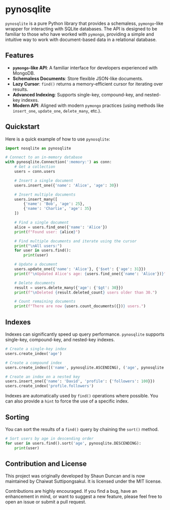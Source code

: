 # pynosqlite

`pynosqlite` is a pure Python library that provides a schemaless, `pymongo`-like wrapper for interacting with SQLite databases. The API is designed to be familiar to those who have worked with `pymongo`, providing a simple and intuitive way to work with document-based data in a relational database.

## Features

- **`pymongo`-like API**: A familiar interface for developers experienced with MongoDB.
- **Schemaless Documents**: Store flexible JSON-like documents.
- **Lazy Cursor**: `find()` returns a memory-efficient cursor for iterating over results.
- **Advanced Indexing**: Supports single-key, compound-key, and nested-key indexes.
- **Modern API**: Aligned with modern `pymongo` practices (using methods like `insert_one`, `update_one`, `delete_many`, etc.).

## Quickstart

Here is a quick example of how to use `pynosqlite`:

```python
import nosqlite as pynosqlite

# Connect to an in-memory database
with pynosqlite.Connection(':memory:') as conn:
    # Get a collection
    users = conn.users

    # Insert a single document
    users.insert_one({'name': 'Alice', 'age': 30})

    # Insert multiple documents
    users.insert_many([
        {'name': 'Bob', 'age': 25},
        {'name': 'Charlie', 'age': 35}
    ])

    # Find a single document
    alice = users.find_one({'name': 'Alice'})
    print(f"Found user: {alice}")

    # Find multiple documents and iterate using the cursor
    print("\nAll users:")
    for user in users.find():
        print(user)

    # Update a document
    users.update_one({'name': 'Alice'}, {'$set': {'age': 31}})
    print(f"\nUpdated Alice's age: {users.find_one({'name': 'Alice'})}")

    # Delete documents
    result = users.delete_many({'age': {'$gt': 30}})
    print(f"\nDeleted {result.deleted_count} users older than 30.")

    # Count remaining documents
    print(f"There are now {users.count_documents({})} users.")
```

## Indexes

Indexes can significantly speed up query performance. `pynosqlite` supports single-key, compound-key, and nested-key indexes.

```python
# Create a single-key index
users.create_index('age')

# Create a compound index
users.create_index([('name', pynosqlite.ASCENDING), ('age', pynosqlite.DESCENDING)])

# Create an index on a nested key
users.insert_one({'name': 'David', 'profile': {'followers': 100}})
users.create_index('profile.followers')
```

Indexes are automatically used by `find()` operations where possible. You can also provide a `hint` to force the use of a specific index.

## Sorting

You can sort the results of a `find()` query by chaining the `sort()` method.

```python
# Sort users by age in descending order
for user in users.find().sort('age', pynosqlite.DESCENDING):
    print(user)
```

## Contribution and License

This project was originally developed by Shaun Duncan and is now maintained by Chaiwat Suttipongsakul. It is licensed under the MIT license.

Contributions are highly encouraged. If you find a bug, have an enhancement in mind, or want to suggest a new feature, please feel free to open an issue or submit a pull request.